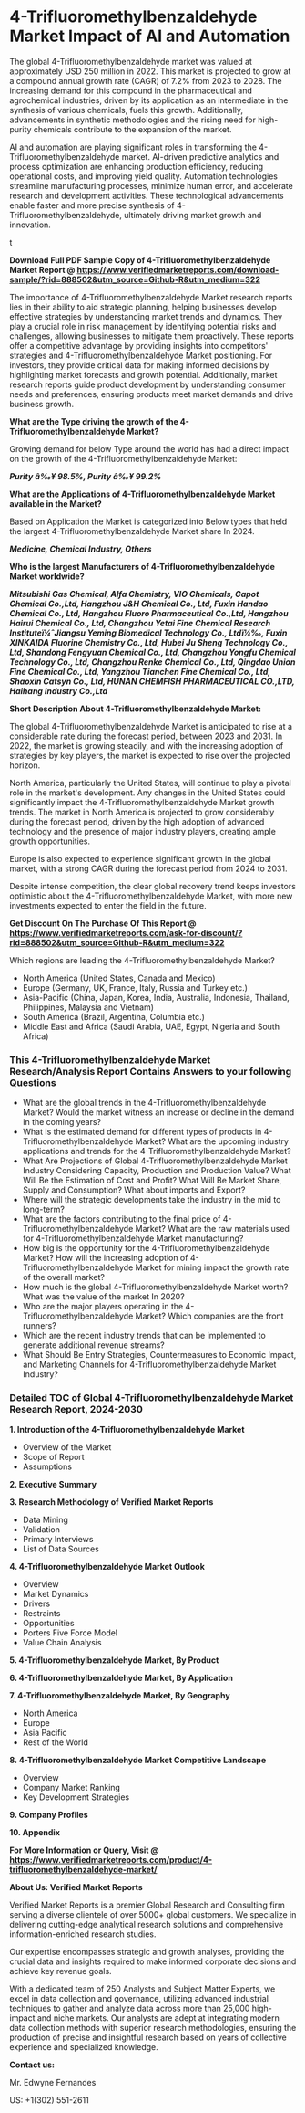 <meta name="title" content="Global 4-Trifluoromethylbenzaldehyde Market Impact of AI and Automation"><meta name="description" content="The global 4-Trifluoromethylbenzaldehyde market was valued at approximately USD 250 million in 2022. This market is projected to grow at a compound annual growth rate "><meta name="title" content="4-Trifluoromethylbenzaldehyde Market Size, Share, Scope, Trends, Growth, Opportunities, Analysis, Forecast"><h1>4-Trifluoromethylbenzaldehyde Market Impact of AI and Automation</h1><p>The global 4-Trifluoromethylbenzaldehyde market was valued at approximately USD 250 million in 2022. This market is projected to grow at a compound annual growth rate (CAGR) of 7.2% from 2023 to 2028. The increasing demand for this compound in the pharmaceutical and agrochemical industries, driven by its application as an intermediate in the synthesis of various chemicals, fuels this growth. Additionally, advancements in synthetic methodologies and the rising need for high-purity chemicals contribute to the expansion of the market.</p><p>AI and automation are playing significant roles in transforming the 4-Trifluoromethylbenzaldehyde market. AI-driven predictive analytics and process optimization are enhancing production efficiency, reducing operational costs, and improving yield quality. Automation technologies streamline manufacturing processes, minimize human error, and accelerate research and development activities. These technological advancements enable faster and more precise synthesis of 4-Trifluoromethylbenzaldehyde, ultimately driving market growth and innovation.</p>t</p><p id="" class=""><strong>Download Full PDF Sample Copy of 4-Trifluoromethylbenzaldehyde Market Report @ <a href="https://www.verifiedmarketreports.com/download-sample/?rid=888502&utm_source=Github-R&utm_medium=322" target="_blank">https://www.verifiedmarketreports.com/download-sample/?rid=888502&utm_source=Github-R&utm_medium=322</a></strong></p><p>The importance of&nbsp;4-Trifluoromethylbenzaldehyde Market research reports lies in their ability to aid strategic planning, helping businesses develop effective strategies by understanding market trends and dynamics. They play a crucial role in risk management by identifying potential risks and challenges, allowing businesses to mitigate them proactively. These reports offer a competitive advantage by providing insights into competitors' strategies and 4-Trifluoromethylbenzaldehyde Market positioning. For investors, they provide critical data for making informed decisions by highlighting market forecasts and growth potential. Additionally, market research reports guide product development by understanding consumer needs and preferences, ensuring products meet market demands and drive business growth.</p><p><strong>What are the&nbsp;Type driving the growth of the 4-Trifluoromethylbenzaldehyde Market?</strong></p><p id="" class="">Growing demand for below Type around the world has had a direct impact on the growth of the 4-Trifluoromethylbenzaldehyde Market:</p><em><strong>Purity â‰¥ 98.5%, Purity â‰¥ 99.2%</strong></em></p><strong>What are the&nbsp;Applications&nbsp;of 4-Trifluoromethylbenzaldehyde Market available in the Market?</strong></p><p id="" class="">Based on Application the Market is categorized into Below types that held the largest 4-Trifluoromethylbenzaldehyde Market share In 2024.</p><em><strong>Medicine, Chemical Industry, Others</strong></em></p><strong>Who is the largest Manufacturers of 4-Trifluoromethylbenzaldehyde Market worldwide?</strong></p><p><em><strong>Mitsubishi Gas Chemical, Alfa Chemistry, VIO Chemicals, Capot Chemical Co.,Ltd, Hangzhou J&H Chemical Co., Ltd, Fuxin Handao Chemical Co., Ltd, Hangzhou Fluoro Pharmaceutical Co.,Ltd, Hangzhou Hairui Chemical Co., Ltd, Changzhou Yetai Fine Chemical Research Instituteï¼ˆJiangsu Yeming Biomedical Technology Co., Ltdï¼‰, Fuxin XINKAIDA Fluorine Chemistry Co., Ltd, Hubei Ju Sheng Technology Co., Ltd, Shandong Fengyuan Chemical Co., Ltd, Changzhou Yongfu Chemical Technology Co., Ltd, Changzhou Renke Chemical Co., Ltd, Qingdao Union Fine Chemical Co., Ltd, Yangzhou Tianchen Fine Chemical Co., Ltd, Shaoxin Catsyn Co., Ltd, HUNAN CHEMFISH PHARMACEUTICAL CO.,LTD, Haihang Industry Co.,Ltd</strong></em></p><p id="" class=""><strong>Short Description About 4-Trifluoromethylbenzaldehyde Market:</strong></p><p>The global 4-Trifluoromethylbenzaldehyde Market is anticipated to rise at a considerable rate during the forecast period, between 2023 and 2031. In 2022, the market is growing steadily, and with the increasing adoption of strategies by key players, the market is expected to rise over the projected horizon.</p><p>North America, particularly the United States, will continue to play a pivotal role in the market's development. Any changes in the United States could significantly impact the 4-Trifluoromethylbenzaldehyde Market growth trends. The market in North America is projected to grow considerably during the forecast period, driven by the high adoption of advanced technology and the presence of major industry players, creating ample growth opportunities.</p><p>Europe is also expected to experience significant growth in the global market, with a strong CAGR during the forecast period from 2024 to 2031.</p><p>Despite intense competition, the clear global recovery trend keeps investors optimistic about the 4-Trifluoromethylbenzaldehyde Market, with more new investments expected to enter the field in the future.</p><p id="" class=""><strong>Get Discount On The Purchase Of This Report @ <a href="https://www.verifiedmarketreports.com/ask-for-discount/?rid=888502&utm_source=Github-R&utm_medium=322" target="_blank">https://www.verifiedmarketreports.com/ask-for-discount/?rid=888502&utm_source=Github-R&utm_medium=322</a></strong></p>Which regions are leading the 4-Trifluoromethylbenzaldehyde Market?</p><ul><li>North America (United States, Canada and Mexico)</li><li>Europe (Germany, UK, France, Italy, Russia and Turkey etc.)</li><li>Asia-Pacific (China, Japan, Korea, India, Australia, Indonesia, Thailand, Philippines, Malaysia and Vietnam)</li><li>South America (Brazil, Argentina, Columbia etc.)</li><li>Middle East and Africa (Saudi Arabia, UAE, Egypt, Nigeria and South Africa)</li></ul><h3 id="" class="">This 4-Trifluoromethylbenzaldehyde Market Research/Analysis Report Contains Answers to your following Questions</h3><ul><li>What are the global trends in the 4-Trifluoromethylbenzaldehyde Market? Would the market witness an increase or decline in the demand in the coming years?</li><li>What is the estimated demand for different types of products in 4-Trifluoromethylbenzaldehyde Market? What are the upcoming industry applications and trends for the 4-Trifluoromethylbenzaldehyde Market?</li><li>What Are Projections of Global 4-Trifluoromethylbenzaldehyde Market Industry Considering Capacity, Production and Production Value? What Will Be the Estimation of Cost and Profit? What Will Be Market Share, Supply and Consumption? What about imports and Export?</li><li>Where will the strategic developments take the industry in the mid to long-term?</li><li>What are the factors contributing to the final price of 4-Trifluoromethylbenzaldehyde Market? What are the raw materials used for 4-Trifluoromethylbenzaldehyde Market manufacturing?</li><li>How big is the opportunity for the 4-Trifluoromethylbenzaldehyde Market? How will the increasing adoption of 4-Trifluoromethylbenzaldehyde Market for mining impact the growth rate of the overall market?</li><li>How much is the global 4-Trifluoromethylbenzaldehyde Market worth? What was the value of the market In 2020?</li><li>Who are the major players operating in the 4-Trifluoromethylbenzaldehyde Market? Which companies are the front runners?</li><li>Which are the recent industry trends that can be implemented to generate additional revenue streams?</li><li>What Should Be Entry Strategies, Countermeasures to Economic Impact, and Marketing Channels for 4-Trifluoromethylbenzaldehyde Market Industry?</li></ul><h3 id="" class="">Detailed TOC of Global 4-Trifluoromethylbenzaldehyde Market Research Report, 2024-2030</h3><p id="" class=""><strong>1. Introduction of the 4-Trifluoromethylbenzaldehyde Market</strong></p><ul><li>Overview of the Market</li><li>Scope of Report</li><li>Assumptions</li></ul><p id="" class=""><strong>2. Executive Summary</strong></p><p id="" class=""><strong>3. Research Methodology of Verified Market Reports</strong></p><ul><li>Data Mining</li><li>Validation</li><li>Primary Interviews</li><li>List of Data Sources</li></ul><p id="" class=""><strong>4. 4-Trifluoromethylbenzaldehyde Market Outlook</strong></p><ul><li>Overview</li><li>Market Dynamics</li><li>Drivers</li><li>Restraints</li><li>Opportunities</li><li>Porters Five Force Model</li><li>Value Chain Analysis</li></ul><p id="" class=""><strong>5. 4-Trifluoromethylbenzaldehyde Market, By Product</strong></p><p id="" class=""><strong>6. 4-Trifluoromethylbenzaldehyde Market, By Application</strong></p><p id="" class=""><strong>7. 4-Trifluoromethylbenzaldehyde Market, By Geography</strong></p><ul><li>North America</li><li>Europe</li><li>Asia Pacific</li><li>Rest of the World</li></ul><p id="" class=""><strong>8. 4-Trifluoromethylbenzaldehyde Market Competitive Landscape</strong></p><ul><li>Overview</li><li>Company Market Ranking</li><li>Key Development Strategies</li></ul><p id="" class=""><strong>9. Company Profiles</strong></p><p id="" class=""><strong>10. Appendix</strong></p><p id="" class=""><strong>For More Information or Query, Visit @ <a href="https://www.verifiedmarketreports.com/product/4-trifluoromethylbenzaldehyde-market/" target="_blank">https://www.verifiedmarketreports.com/product/4-trifluoromethylbenzaldehyde-market/</a></strong></p><p id="" class=""><strong>About Us: Verified Market Reports</strong></p><p id="" class="">Verified Market Reports is a premier Global Research and Consulting firm serving a diverse clientele of over 5000+ global customers. We specialize in delivering cutting-edge analytical research solutions and comprehensive information-enriched research studies.</p><p id="" class="">Our expertise encompasses strategic and growth analyses, providing the crucial data and insights required to make informed corporate decisions and achieve key revenue goals.</p><p id="" class="">With a dedicated team of 250 Analysts and Subject Matter Experts, we excel in data collection and governance, utilizing advanced industrial techniques to gather and analyze data across more than 25,000 high-impact and niche markets. Our analysts are adept at integrating modern data collection methods with superior research methodologies, ensuring the production of precise and insightful research based on years of collective experience and specialized knowledge.</p><p id="" class=""><strong>Contact us:</strong></p><p id="" class="">Mr. Edwyne Fernandes</p><p id="" class="">US: +1(302) 551-2611</p>